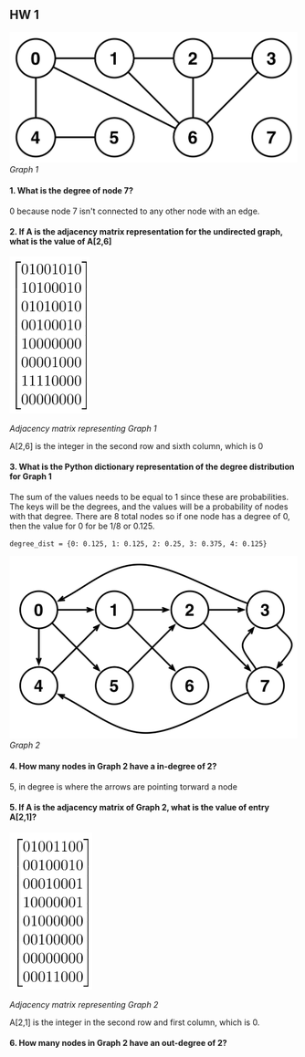 ## HW 1

![](https://github.com/Naturalenemy07/Algo/blob/main/undirgraph.jpg)
*Graph 1*

#### 1. What is the degree of node 7?
0 because node 7 isn't connected to any other node with an edge.
#### 2. If A is the adjacency matrix representation for the undirected graph, what is the value of A[2,6]
![](https://github.com/Naturalenemy07/Algo/blob/main/adjmtx.PNG)

*Adjacency matrix representing Graph 1*

A[2,6] is the integer in the second row and sixth column, which is 0

#### 3. What is the Python dictionary representation of the degree distribution  for Graph 1
The sum of the values needs to be equal to 1 since these are probabilities. The keys will be the degrees, and the values will be a probability of nodes with that degree.  There are 8 total nodes so if one node has a degree of 0, then the value for 0 for be 1/8 or 0.125.

```
degree_dist = {0: 0.125, 1: 0.125, 2: 0.25, 3: 0.375, 4: 0.125}
```

![](https://github.com/Naturalenemy07/Algo/blob/main/dirgraph.PNG)
                                                                                                                                                                             *Graph 2*

#### 4. How many nodes in Graph 2 have a in-degree of 2?
5, in degree is where the arrows are pointing torward a node

#### 5. If A is the adjacency matrix of Graph 2, what is the value of entry A[2,1]?

![](https://github.com/Naturalenemy07/Algo/blob/main/dirgraphmtx.PNG)

*Adjacency matrix representing Graph 2*

A[2,1] is the integer in the second row and first column, which is 0.

#### 6. How many nodes in Graph 2 have an out-degree of 2?
